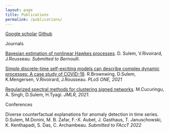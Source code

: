 ```yaml
---
layout: page
title: Publications
permalink: /publications/
---
```


[Google scholar](https://scholar.google.com/citations?user=FMBP1AsAAAAJ&hl=fr)
[Github](https://github.com/dsulem/)

Journals

[Bayesian estimation of nonlinear Hawkes processes](https://arxiv.org/abs/2103.17164). D. Sulem, V.Rivoirard, J.Rousseau. *Submitted to Bernoulli*.

[Simple discrete-time self-exciting models can describe complex dynamic processes: A case study of COVID-19](https://journals.plos.org/plosone/article?id=10.1371/journal.pone.0250015). R.Brownwing, D.Sulem, K.Mengersen, V.Rivoirard, J.Rousseau. *PLoS ONE, 2021*

[Regularized spectral methods for clustering signed networks](https://www.jmlr.org/papers/v22/20-1289.html). M.Cucuringu, A. Singh, D.Sulem, H.Tyagi. *JMLR, 2021*.

Conferences

Diverse counterfactual explanations for anomaly detection in time series. D.Sulem, M.Donini, M. B. Zafar, F.-X. Aubet, J. Gasthaus, T. Januschowski, K. Kenthapadi, S. Das, C. Archambeau. *Submitted to FAccT 2022*

